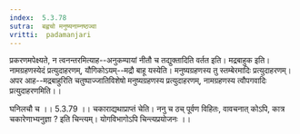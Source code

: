 ```yaml
---
index:  5.3.78
sutra:  बह्वचो मनुष्यनाम्नष्ठज्वा
vritti:  padamanjari
---
```


प्रकरणमपेक्ष्यते, न त्वनन्तरमित्याह--अनुकम्पायां नीतौ च तद्युक्तादिति वर्तत इति। मद्रबाहुक इति। नामग्रहणस्येदं प्रत्युदाहरणम्, यौगिकोऽयम्--मद्रौ बाहू यस्येति। मनुष्यग्रहणस्य तु स्तम्बेरमादिः प्रत्युदाहरणम्। अपर आह--मद्रबाहुरिति चतुष्पाज्जातिविशेषो मनुष्यग्रहणस्य प्रत्युदाहरणम्, नामग्रहणस्य त्वौपगवादिः प्रत्युदाहरणमिति।। 

घनिलचौ च ।। 5.3.79 ।। 
चकाराद्यथाप्राप्तं चेति। ननु च ठच् पूर्वण विहितः, वावचनात् कोऽपि, कात्र चकारेणाभ्यनुज्ञा ? इति चिन्त्यम्। योगविभागोऽपि चिन्त्यप्रयोजनः ।।

